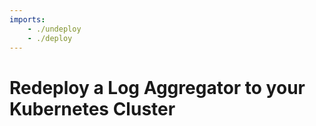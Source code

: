 ```yaml
---
imports:
    - ./undeploy
    - ./deploy
---
```


# Redeploy a Log Aggregator to your Kubernetes Cluster
